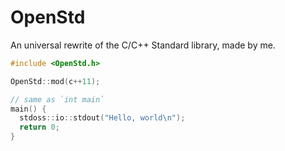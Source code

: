 # OpenStd

An universal rewrite of the C/C++ Standard library, made by me.

```cpp
#include <OpenStd.h>

OpenStd::mod(c++11);

// same as `int main`
main() {
  stdoss::io::stdout("Hello, world\n");
  return 0;
}
```
```
```
